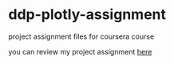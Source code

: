 # ddp-plotly-assignment
project assignment files for coursera course

you can review my project assignment [here](https://ivan2016ds.github.io/ddp-plotly-assignment/Plotly_Slides_Assignment.html)
